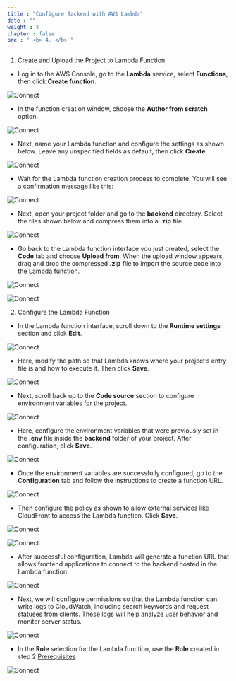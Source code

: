 ```yaml
---
title : "Configure Backend with AWS Lambda"
date : "" 
weight : 4
chapter : false
pre : " <b> 4. </b> "
---
```


1. Create and Upload the Project to Lambda Function  
  + Log in to the AWS Console, go to the **Lambda** service, select **Functions**, then click **Create function**.

![Connect](/images/4.lambda/016-3.3-settinglambda.png)

  + In the function creation window, choose the **Author from scratch** option.

![Connect](/images/4.lambda/015-3.3-settinglambda.png)

  + Next, name your Lambda function and configure the settings as shown below. Leave any unspecified fields as default, then click **Create**.

![Connect](/images/4.lambda/001-3.3-settinglambda.png)

  + Wait for the Lambda function creation process to complete. You will see a confirmation message like this:

![Connect](/images/4.lambda/002-3.3-settinglambda.png)

  + Next, open your project folder and go to the **backend** directory. Select the files shown below and compress them into a **.zip** file.

![Connect](/images/4.lambda/003-3.3-settinglambda.png)

  + Go back to the Lambda function interface you just created, select the **Code** tab and choose **Upload from**. When the upload window appears, drag and drop the compressed **.zip** file to import the source code into the Lambda function.

![Connect](/images/4.lambda/004-3.3-settinglambda.png)

![Connect](/images/4.lambda/005-3.3-settinglambda.png)

2. Configure the Lambda Function  
  + In the Lambda function interface, scroll down to the **Runtime settings** section and click **Edit**.

![Connect](/images/4.lambda/006-3.3-settinglambda.png)

  + Here, modify the path so that Lambda knows where your project’s entry file is and how to execute it. Then click **Save**.

![Connect](/images/4.lambda/007-3.3-settinglambda.png)

  + Next, scroll back up to the **Code source** section to configure environment variables for the project.

![Connect](/images/4.lambda/008-3.3-settinglambda.png)

  + Here, configure the environment variables that were previously set in the **.env** file inside the **backend** folder of your project. After configuration, click **Save**.

![Connect](/images/4.lambda/009-3.3-settinglambda.png)

  + Once the environment variables are successfully configured, go to the **Configuration** tab and follow the instructions to create a function URL.

![Connect](/images/4.lambda/011-3.3-settinglambda.png)

  + Then configure the policy as shown to allow external services like CloudFront to access the Lambda function. Click **Save**.

![Connect](/images/4.lambda/012-3.3-settinglambda.png)

![Connect](/images/4.lambda/013-3.3-settinglambda.png)

  + After successful configuration, Lambda will generate a function URL that allows frontend applications to connect to the backend hosted in the Lambda function.

![Connect](/images/4.lambda/014-3.3-settinglambda.png)

  + Next, we will configure permissions so that the Lambda function can write logs to CloudWatch, including search keywords and request statuses from clients. These logs will help analyze user behavior and monitor server status.

![Connect](/images/5.cloudfronts3/023-3.4-settingdeploy.png)

  + In the **Role** selection for the Lambda function, use the **Role** created in step 2 [Prerequisites](2-Prerequiste/2.3-CreateIAMRole/)

![Connect](/images/5.cloudfronts3/024-3.4-settingdeploy.png)
